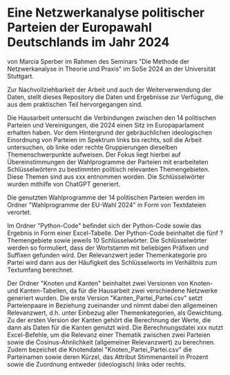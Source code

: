 # Eine Netzwerkanalyse politischer Parteien der Europawahl Deutschlands im Jahr 2024
von Marcia Sperber im Rahmen des Seminars "Die Methode der Netzwerkanalyse in Theorie und Praxis" im SoSe 2024 an der Universität Stuttgart.

Zur Nachvollziehbarkeit der Arbeit und auch der Weiterverwendung der Daten, stellt dieses Repository die Daten und Ergebnisse zur Verfügung, die aus dem praktischen Teil hervorgegangen sind.

Die Hausarbeit untersucht die Verbindungen zwischen den 14 politischen Parteien und Vereinigungen, die 2024 einen Sitz im Europaparlament erhalten haben. Vor dem Hintergrund der gebräuchlichen ideologischen Einordnung von Parteien im Spektrum links bis rechts, soll die Arbeit untersuchen, ob linke oder rechte Gruppierungen dieselben Themenschwerpunkte aufweisen. Der Fokus liegt hierbei auf Übereinstimmungen der Wahlprogramme der Parteien mit erarbeiteten Schlüsselwörtern zu bestimmten politisch relevanten Themengebieten. Diese Themen sind aus xxx entnommen worden. Die Schlüsselwörter wurden mithilfe von ChatGPT generiert.

Die genutzten Wahlprogramme der 14 politischen Parteien werden im Ordner "Wahlprogramme der EU-Wahl 2024" in Form von Textdateien verortet.

Im Ordner "Python-Code" befindet sich der Python-Code sowie das Ergebnis in Form einer Excel-Tabelle. Der Python-Code beinhaltet die fünf ? Themengebiete sowie jeweils 10 Schlüsselwörter. Die Schlüsselwörter werden so formuliert, dass der Wortstamm mit beliebigen Präfixen und Suffixen gefunden wird. Der Relevanzwert jeder Themenkategorie pro Partei wird dann aus der Häufigkeit des Schlüsselworts im Verhältnis zum Textumfang berechnet.

Der Ordner "Knoten und Kanten" beinhaltet zwei Versionen von Knoten- und Kanten-Tabellen, da für die Hausarbeit zwei verschiedene Netzwerke generiert wurden. Die erste Version "Kanten_Partei_Partei.csv" setzt Parteienpaare in Beziehung zueinander und nimmt dabei den allgemeinen Relevanzwert, d.h. unter Einbezug aller Themenkategorien, als Gewichtung. Zu der ersten Version der Kanten gehört die Berechnung der Werte, die dann als Daten für die Kanten genutzt wird. Die Berechnungsdatei xxx nutzt Excel-Befehle, um die Relevanz einer Thematik zwischen zwei Parteien sowie die Cosinus-Ähnlichkeit (allgemeiner Relevanzwert) zu berechnen. Zudem bezeichet die Knotendatei "Knoten_Partei_Partei.csv" die Parteinamen sowie deren Kürzel, das Attribut Stimmenanteil in Prozent sowie die Zuordnung entweder (ideologisch) links oder rechts.
